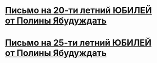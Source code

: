 
# [Письмо на 20-ти летний ЮБИЛЕЙ от Полины Ябудуждать](20.md)
# [Письмо на 25-ти летний ЮБИЛЕЙ от Полины Ябудуждать](25.md)
